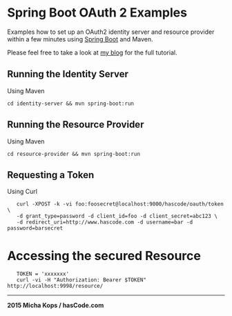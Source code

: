 # Spring Boot OAuth 2 Examples

Examples how to set up an OAuth2 identity server and resource provider within a few minutes using [Spring Boot] and Maven.

Please feel free to take a look at [my blog] for the full tutorial.

## Running the Identity Server

Using Maven

```
cd identity-server && mvn spring-boot:run
```

## Running the Resource Provider

Using Maven

```
cd resource-provider && mvn spring-boot:run
```

## Requesting a Token

Using Curl

```
   curl -XPOST -k -vi foo:foosecret@localhost:9000/hascode/oauth/token \
   -d grant_type=password -d client_id=foo -d client_secret=abc123 \
   -d redirect_uri=http://www.hascode.com -d username=bar -d password=barsecret
```

# Accessing the secured Resource

```
   TOKEN = 'xxxxxxx'
   curl -vi -H "Authorization: Bearer $TOKEN" http://localhost:9998/resource/
```

---

**2015 Micha Kops / hasCode.com**

   [my blog]:http://www.hascode.com/
   [Spring Boot]:http://projects.spring.io/spring-boot/

